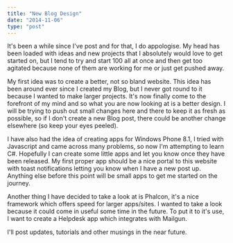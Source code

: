 ```yaml
---
title: "New Blog Design"
date: "2014-11-06"
type: "post"
---
```


It's been a while since I've post and for that, I do appologise. My head has been loaded with ideas and new projects that I absolutely would love to get started on, but I tend to try and start 100 all at once and then get too agitated because none of them are working for me or just get pushed away.

My first idea was to create a better, not so bland website. This idea has been around ever since I created my Blog, but I never got round to it because I wanted to make larger projects. It's now finally come to the forefront of my mind and so what you are now looking at is a better design. I will be trying to push out small changes here and there to keep it as fresh as possible, so if I don't create a new Blog post, there could be another change elsewhere (so keep your eyes peeled).

I have also had the idea of creating apps for Windows Phone 8.1, I tried with Javascript and came across many problems, so now I'm attempting to learn C#. Hopefully I can create some little apps and let you know once they have been released. My first proper app should be a nice portal to this website with toast notifications letting you know when I have a new post up. Anything else before this point will be small apps to get me started on the journey.

Another thing I have decided to take a look at is Phalcon, it's a nice framework which offers speed for larger apps/sites. I wanted to take a look because it could come in useful some time in the future. To put it to it's use, I want to create a Helpdesk app which integrates with Mailgun.

I'll post updates, tutorials and other musings in the near future.

